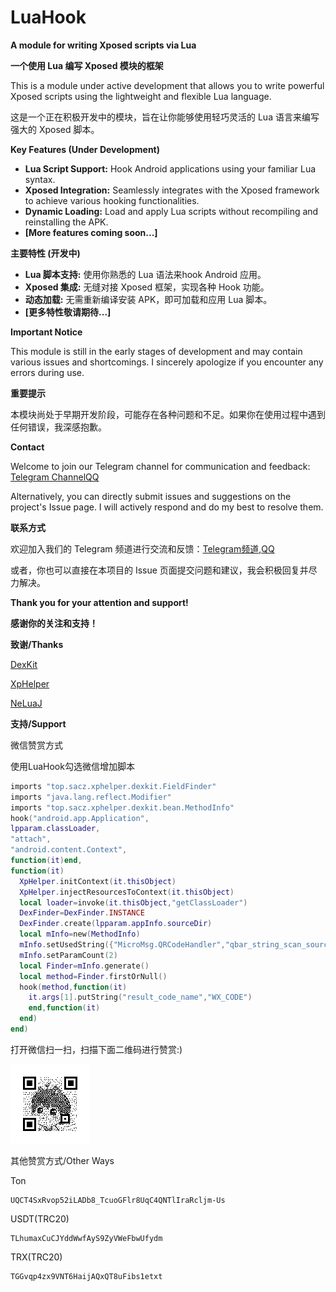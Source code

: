# LuaHook

**A module for writing Xposed scripts via Lua**

**一个使用 Lua 编写 Xposed 模块的框架**

This is a module under active development that allows you to write powerful Xposed scripts using the lightweight and flexible Lua language.

这是一个正在积极开发中的模块，旨在让你能够使用轻巧灵活的 Lua 语言来编写强大的 Xposed 脚本。

**Key Features (Under Development)**

* **Lua Script Support:** Hook Android applications using your familiar Lua syntax.
* **Xposed Integration:** Seamlessly integrates with the Xposed framework to achieve various hooking functionalities.
* **Dynamic Loading:** Load and apply Lua scripts without recompiling and reinstalling the APK.
* **[More features coming soon...]**

**主要特性 (开发中)**

* **Lua 脚本支持:** 使用你熟悉的 Lua 语法来hook Android 应用。
* **Xposed 集成:** 无缝对接 Xposed 框架，实现各种 Hook 功能。
* **动态加载:** 无需重新编译安装 APK，即可加载和应用 Lua 脚本。
* **[更多特性敬请期待...]**

**Important Notice**

This module is still in the early stages of development and may contain various issues and shortcomings. I sincerely apologize if you encounter any errors during use.

**重要提示**

本模块尚处于早期开发阶段，可能存在各种问题和不足。如果你在使用过程中遇到任何错误，我深感抱歉。

**Contact**

Welcome to join our Telegram channel for communication and feedback: [Telegram Channel](https://t.me/LuaXposed)[QQ](https://qm.qq.com/q/Qt3yKDzCeG)

Alternatively, you can directly submit issues and suggestions on the project's Issue page. I will actively respond and do my best to resolve them.

**联系方式**

欢迎加入我们的 Telegram 频道进行交流和反馈：[Telegram频道](https://t.me/LuaXposed),[QQ](https://qm.qq.com/q/Qt3yKDzCeG)

或者，你也可以直接在本项目的 Issue 页面提交问题和建议，我会积极回复并尽力解决。

**Thank you for your attention and support!**

**感谢你的关注和支持！**

**致谢/Thanks**

[DexKit](https://github.com/LuckyPray/DexKit)

[XpHelper](https://github.com/suzhelan/XPHelper)

[NeLuaJ](https://github.com/znzsofficial/NeLuaJ)

**支持/Support**

微信赞赏方式

使用LuaHook勾选微信增加脚本

```lua
imports "top.sacz.xphelper.dexkit.FieldFinder"
imports "java.lang.reflect.Modifier"
imports "top.sacz.xphelper.dexkit.bean.MethodInfo"
hook("android.app.Application",
lpparam.classLoader,
"attach",
"android.content.Context",
function(it)end,
function(it)
  XpHelper.initContext(it.thisObject)
  XpHelper.injectResourcesToContext(it.thisObject)
  local loader=invoke(it.thisObject,"getClassLoader")
  DexFinder=DexFinder.INSTANCE
  DexFinder.create(lpparam.appInfo.sourceDir)
  local mInfo=new(MethodInfo)
  mInfo.setUsedString({"MicroMsg.QRCodeHandler","qbar_string_scan_source"})
  mInfo.setParamCount(2)
  local Finder=mInfo.generate()
  local method=Finder.firstOrNull()
  hook(method,function(it)
    it.args[1].putString("result_code_name","WX_CODE")
    end,function(it)
  end)
end)
```

打开微信扫一扫，扫描下面二维码进行赞赏:)

![wechat](app/src/main/res/drawable/wechat_qr.png)

其他赞赏方式/Other Ways

Ton
```text
UQCT4SxRvop52iLADb8_TcuoGFlr8UqC4QNTlIraRcljm-Us
```

USDT(TRC20)
```text
TLhumaxCuCJYddWwfAyS9ZyVWeFbwUfydm
```

TRX(TRC20)
```text
TGGvqp4zx9VNT6HaijAQxQT8uFibs1etxt
```



